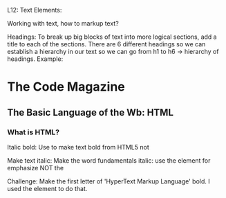 L12: Text Elements:

Working with text, how to markup text?

Headings:
To break up big blocks of text into more logical sections, add a title to each of the sections. There are 6 different headings so we can establish a hierarchy in our text so we can go from
h1 to h6 -> hierarchy of headings.
Example:

<h1>The Code Magazine</h1>
<h2>The Basic Language of the Wb: HTML</h2>
<h3>What is HTML?</h3>

Italic bold:
Use <strong></strong> to make text bold from HTML5 not <b></b>

Make text italic:
Make the word fundamentals italic:
use the <em></em> element for emphasize NOT the <i></i>

Challenge:
Make the first letter of 'HyperText Markup Language' bold.
I used the <strong></strong> element to do that.
